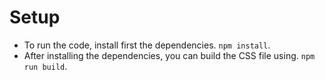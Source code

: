 # Setup
- To run the code, install first the dependencies.
`npm install`.
- After installing the dependencies, you can build the CSS file using.
`npm run build`.


